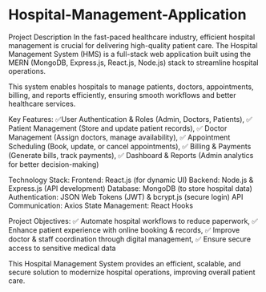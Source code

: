 # Hospital-Management-Application

Project Description
In the fast-paced healthcare industry, efficient hospital management is crucial for delivering high-quality patient care. The Hospital Management System (HMS) is a full-stack web application built using the MERN (MongoDB, Express.js, React.js, Node.js) stack to streamline hospital operations.

This system enables hospitals to manage patients, doctors, appointments, billing, and reports efficiently, ensuring smooth workflows and better healthcare services.

Key Features:
✅User Authentication & Roles (Admin, Doctors, Patients),
✅ Patient Management (Store and update patient records),
✅ Doctor Management (Assign doctors, manage availability),
✅ Appointment Scheduling (Book, update, or cancel appointments),
✅ Billing & Payments (Generate bills, track payments),
✅ Dashboard & Reports (Admin analytics for better decision-making)

Technology Stack:
Frontend: React.js (for dynamic UI)
Backend: Node.js & Express.js (API development)
Database: MongoDB (to store hospital data)
Authentication: JSON Web Tokens (JWT) & bcrypt.js (secure login)
API Communication: Axios
State Management: React Hooks

Project Objectives:
✅ Automate hospital workflows to reduce paperwork,
✅ Enhance patient experience with online booking & records,
✅ Improve doctor & staff coordination through digital management,
✅ Ensure secure access to sensitive medical data

This Hospital Management System provides an efficient, scalable, and secure solution to modernize hospital operations, improving overall patient care.
